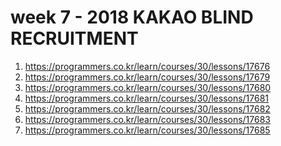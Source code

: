 week 7 - 2018 KAKAO BLIND RECRUITMENT
======

1. https://programmers.co.kr/learn/courses/30/lessons/17676
2. https://programmers.co.kr/learn/courses/30/lessons/17679
3. https://programmers.co.kr/learn/courses/30/lessons/17680
4. https://programmers.co.kr/learn/courses/30/lessons/17681
5. https://programmers.co.kr/learn/courses/30/lessons/17682
6. https://programmers.co.kr/learn/courses/30/lessons/17683
7. https://programmers.co.kr/learn/courses/30/lessons/17685

